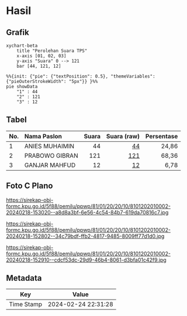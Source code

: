 # Hasil

## Grafik

```mermaid
xychart-beta
    title "Perolehan Suara TPS"
    x-axis [01, 02, 03]
    y-axis "Suara" 0 --> 121
    bar [44, 121, 12]
```

```mermaid
%%{init: {"pie": {"textPosition": 0.5}, "themeVariables": {"pieOuterStrokeWidth": "5px"}} }%%
pie showData
    "1" : 44
    "2" : 121
    "3" : 12
```

## Tabel

| No. | Nama Paslon    | Suara | Suara (raw) | Persentase |
|:--- |:-------------- | -----:| -----------:| ----------:|
| 1   | ANIES MUHAIMIN | 44    | [44][p-1]   | 24,86      |
| 2   | PRABOWO GIBRAN | 121   | [121][p-2]  | 68,36      |
| 3   | GANJAR MAHFUD  | 12    | [12][p-3]   | 6,78       |


[p-1]: https://github.com/gigit-pemilu/pemilu-2024-81-maluku/blob/main/pilpres/hitung-suara/sub/81-maluku/sub/01-maluku-tengah/sub/20-seram-utara-barat/sub/2010-lisabata-timur/sub/002-tps/sub/paslon-1.txt
[p-2]: https://github.com/gigit-pemilu/pemilu-2024-81-maluku/blob/main/pilpres/hitung-suara/sub/81-maluku/sub/01-maluku-tengah/sub/20-seram-utara-barat/sub/2010-lisabata-timur/sub/002-tps/sub/paslon-2.txt
[p-3]: https://github.com/gigit-pemilu/pemilu-2024-81-maluku/blob/main/pilpres/hitung-suara/sub/81-maluku/sub/01-maluku-tengah/sub/20-seram-utara-barat/sub/2010-lisabata-timur/sub/002-tps/sub/paslon-3.txt

## Foto C Plano

https://sirekap-obj-formc.kpu.go.id/5f88/pemilu/ppwp/81/01/20/20/10/8101202010002-20240218-153020--a8d8a3bf-6e56-4c54-84b7-619da70816c7.jpg

https://sirekap-obj-formc.kpu.go.id/5f88/pemilu/ppwp/81/01/20/20/10/8101202010002-20240218-152802--34c79bdf-ffb2-4817-9485-8009ff77d1d0.jpg

https://sirekap-obj-formc.kpu.go.id/5f88/pemilu/ppwp/81/01/20/20/10/8101202010002-20240218-152910--cdcf53dc-29d9-46b4-8061-d3bfa01c42f9.jpg


## Metadata

| Key        | Value               |
| ---------- | ------------------- |
| Time Stamp | 2024-02-24 22:31:28 |



